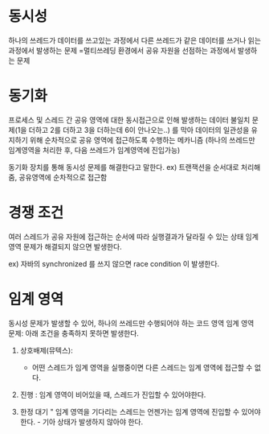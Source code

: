 
# 동시성
하나의 쓰레드가 데이터를 쓰고있는 과정에서 다른 쓰레드가 같은 데이터를 쓰거나 읽는 과정에서 발생하는 문제
=멀티쓰레딩 환경에서 공유 자원을 선점하는 과정에서 발생하는 문제


# 동기화
프로세스 및 스레드 간 공유 영역에 대한 동시접근으로 인해 발생하는
데이터 불일치 문제(1을 더하고 2를 더하고 3을 더하는데 6이 안나오는..)
를 막아 데이터의 일관성을 유지하기 위해
순차적으로 공유 영역에 접근하도록 수행하는 메카니즘
(하나의 쓰레드만 임계영역을 처리한 후, 다음 쓰레드가 임계영역에 진입가능)

동기화 장치를 통해 동시성 문제를 해결한다고 말한다.
ex) 트랜잭션을 순서대로 처리해줌, 공유영역에 순차적으로 접근함

# 경쟁 조건
여러 스레드가 공유 자원에 접근하는 순서에 따라 실행결과가 달라질 수 있는 상태
임계 영역 문제가 해결되지 않으면 발생한다.

ex) 자바의 synchronized 를 쓰지 않으면 race condition 이 발생한다.

# 임계 영역
동시성 문제가 발생할 수 있어, 하나의 쓰레드만 수행되어야 하는 코드 영역
임계 영역 문제: 아래 조건을 충족하지 못하면 발생한다.

1. 상호배제(뮤텍스):  
	- 어떤 스레드가 임계 영역을 실행중이면 다른 스레드는 임계 영역에 접근할 수 없다.

2. 진행 : 임계 영역이 비어있을 때, 스레드가 진입할 수 있어야한다.

3. 한정 대기 " 임계 영역을 기다리는 스레드는 언젠가는 임계 영역에 진입할 수 있어야한다. - 기아 상태가 발생하지 않아야 한다.
